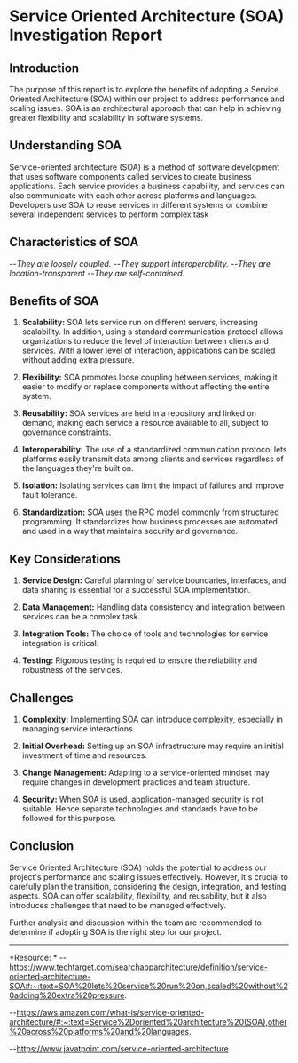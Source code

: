 # Service Oriented Architecture (SOA) Investigation Report

## Introduction

The purpose of this report is to explore the  benefits of adopting a Service Oriented Architecture (SOA) within our project to address performance and scaling issues. SOA is an architectural approach that can help in achieving greater flexibility and scalability in software systems.

## Understanding SOA

Service-oriented architecture (SOA) is a method of software development that uses software components called services to create business applications. Each service provides a business capability, and services can also communicate with each other across platforms and languages. Developers use SOA to reuse services in different systems or combine several independent services to perform complex task

## Characteristics of SOA

--*They are loosely coupled.*
--*They support interoperability.*
--*They are location-transparent*
--*They are self-contained.*

## Benefits of SOA

1. **Scalability:** SOA lets service run on different servers, increasing scalability. In addition, using a standard communication protocol allows organizations to reduce the level of interaction between clients and services. With a lower level of interaction, applications can be scaled without adding extra pressure.

2. **Flexibility:** SOA promotes loose coupling between services, making it easier to modify or replace components without affecting the entire system.

3. **Reusability:** SOA services are held in a repository and linked on demand, making each service a resource available to all, subject to governance constraints.

4. **Interoperability:** The use of a standardized communication protocol lets platforms easily transmit data among clients and services regardless of the languages they're built on.

5. **Isolation:** Isolating services can limit the impact of failures and improve fault tolerance.

6. **Standardization:** SOA uses the RPC model commonly from structured programming. It standardizes how business processes are automated and used in a way that maintains security and governance.

## Key Considerations

1. **Service Design:** Careful planning of service boundaries, interfaces, and data sharing is essential for a successful SOA implementation.

2. **Data Management:** Handling data consistency and integration between services can be a complex task.

3. **Integration Tools:** The choice of tools and technologies for service integration is critical.

4. **Testing:** Rigorous testing is required to ensure the reliability and robustness of the services.

## Challenges

1. **Complexity:** Implementing SOA can introduce complexity, especially in managing service interactions.

2. **Initial Overhead:** Setting up an SOA infrastructure may require an initial investment of time and resources.

3. **Change Management:** Adapting to a service-oriented mindset may require changes in development practices and team structure.

4. **Security:** When SOA is used, application-managed security is not suitable. Hence separate technologies and standards have to be followed for this purpose.

## Conclusion

Service Oriented Architecture (SOA) holds the potential to address our project's performance and scaling issues effectively. However, it's crucial to carefully plan the transition, considering the design, integration, and testing aspects. SOA can offer scalability, flexibility, and reusability, but it also introduces challenges that need to be managed effectively.

Further analysis and discussion within the team are recommended to determine if adopting SOA is the right step for our project.

---

*Resource: * 
--https://www.techtarget.com/searchapparchitecture/definition/service-oriented-architecture-SOA#:~:text=SOA%20lets%20service%20run%20on,scaled%20without%20adding%20extra%20pressure.

--https://aws.amazon.com/what-is/service-oriented-architecture/#:~:text=Service%2Doriented%20architecture%20(SOA),other%20across%20platforms%20and%20languages.

--https://www.javatpoint.com/service-oriented-architecture


